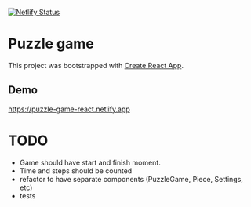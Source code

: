 [![Netlify Status](https://api.netlify.com/api/v1/badges/92676bb1-cfba-4f72-a089-07e2b0e8031f/deploy-status)](https://app.netlify.com/sites/puzzle-game-react/deploys)

# Puzzle game

This project was bootstrapped with [Create React App](https://github.com/facebook/create-react-app).

## Demo

https://puzzle-game-react.netlify.app

# TODO

- Game should have start and finish moment.
- Time and steps should be counted
- refactor to have separate components (PuzzleGame, Piece, Settings, etc)
- tests
